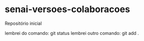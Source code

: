 # senai-versoes-colaboracoes
Repositório inicial

lembrei do comando: git status
lembrei outro comando: git add .